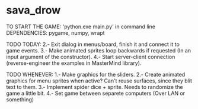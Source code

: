# sava_drow
TO START THE GAME: 'python.exe main.py' in command line
DEPENDENCIES: pygame, numpy, wrapt

TODO TODAY:
    2.- Exit dialog in menus/board, finish it and connect it to game events.
    3.- Make animated sprites loop backwards if requested (In an input argument of the constructor).
    4.- Start server-client connection (reverse-engineer the examples in MasterMind library).

TODO WHENEVER:
    1.- Make graphics for the sliders.
    2.- Create animated graphics for menu sprites when active? Can't reuse surfaces, since they blit text to them.
    3.- Implement spider dice + sprite. Needs to randomize the game a little bit.
    4.- Set game between separete computers (Over LAN or something)